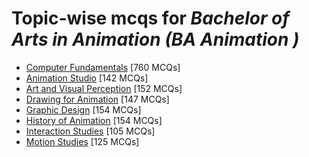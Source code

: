 # Topic-wise mcqs for *Bachelor of Arts in Animation (BA Animation )*

- [Computer Fundamentals](https://mcqmate.com/topic/computer-fundamentals) [760 MCQs]
- [Animation Studio](https://mcqmate.com/topic/animation-studio) [142 MCQs]
- [Art and Visual Perception](https://mcqmate.com/topic/art-and-visual-perception) [152 MCQs]
- [Drawing for Animation](https://mcqmate.com/topic/drawing-for-animation) [147 MCQs]
- [Graphic Design](https://mcqmate.com/topic/graphic-design) [154 MCQs]
- [History of Animation](https://mcqmate.com/topic/history-of-animation) [154 MCQs]
- [Interaction Studies](https://mcqmate.com/topic/interaction-studies) [105 MCQs]
- [Motion Studies](https://mcqmate.com/topic/motion-studies) [125 MCQs]
